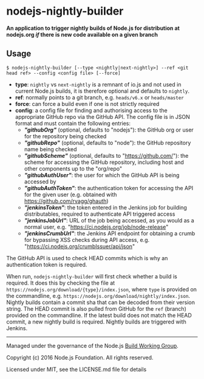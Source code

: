 # nodejs-nightly-builder

**An application to trigger nightly builds of Node.js for distribution at nodejs.org _if_ there is new code available on a given branch**

## Usage

```text
$ nodejs-nightly-builder [--type <nightly|next-nightly>] --ref <git head ref> --config <config file> [--force]
```

* **type**: `nightly` vs `next-nightly` is a remnant of io.js and not used in current Node.js builds, it is therefore optional and defaults to `nightly`.
* **ref**: normally points to a git branch, e.g. `heads/v6.x` or `heads/master`
* **force**: can force a build even if one is not strictly required
* **config**: a config file for finding and authorising access to the appropriate GitHub repo via the GitHub API. The config file is in JSON format and must contain the following entries:
  - ***"githubOrg"*** (optional, defaults to "nodejs"): the GitHub org or user for the repository being checked
  - ***"githubRepo"*** (optional, defaults to "node"): the GitHub repository name being checked
  - ***"githubScheme"*** (optional, defaults to "https://github.com/"): the scheme for accessing the GitHub repository, including host and other components up to the "org/repo"
  - ***"githubAuthUser"***: the user for which the GitHub API is being accessed by
  - ***"githubAuthToken"***: the authentication token for accessing the API for the given user (e.g. obtained with https://github.com/rvagg/ghauth)
  - ***"jenkinsToken"***: the token entered in the Jenkins job for building distributables, required to authenticate API triggered access
  - ***"jenkinsJobUrl"***: URL of the job being accessed, as you would as a normal user, e.g. "https://ci.nodejs.org/job/node-release"
  - ***"jenkinsCrumbUrl"***: the Jenkins API endpoint for obtaining a crumb for bypassing XSS checks during API access, e.g. "https://ci.nodejs.org/crumbIssuer/api/json"

The GitHub API is used to check HEAD commits which is why an authentication token is required.

When run, `nodejs-nightly-builder` will first check whether a build is required. It does this by checking the file at `https://nodejs.org/download/{type}/index.json`, where `type` is provided on the commandline, e.g. `https://nodejs.org/download/nightly/index.json`. Nightly builds contain a commit sha that can be decoded from their version string. The HEAD commit is also pulled from GitHub for the `ref` (branch) provided on the commandline. If the latest build does not match the HEAD commit, a new nightly build is required. Nightly builds are triggered with Jenkins.

-----------------------------------

Managed under the governance of the Node.js [Build Working Group](https://github.com/nodejs/build).

Copyright (c) 2016 Node.js Foundation. All rights reserved.

Licensed under MIT, see the LICENSE.md file for details

